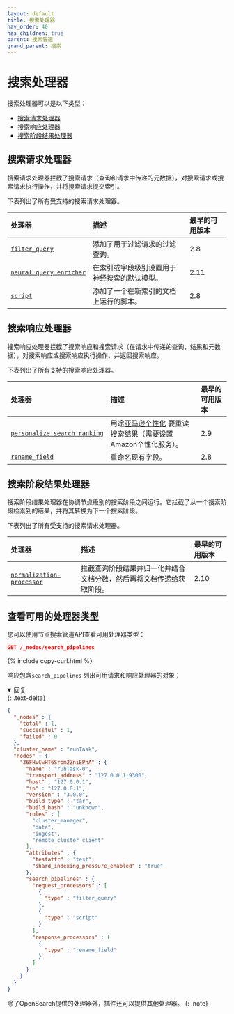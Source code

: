 ```yaml
---
layout: default
title: 搜索处理器
nav_order: 40
has_children: true
parent: 搜索管道
grand_parent: 搜索
---
```


# 搜索处理器

搜索处理器可以是以下类型：

- [搜索请求处理器](#search-request-processors)
- [搜索响应处理器](#search-response-processors)
- [搜索阶段结果处理器](#search-phase-results-processors)

## 搜索请求处理器

搜索请求处理器拦截了搜索请求（查询和请求中传递的元数据），对搜索请求或搜索请求执行操作，并将搜索请求提交索引。

下表列出了所有受支持的搜索请求处理器。

处理器| 描述| 最早的可用版本
:--- | :--- | :---
[`filter_query`]({{site.url}}{{site.baseurl}}/search-plugins/search-pipelines/filter-query-processor/) | 添加了用于过滤请求的过滤查询。| 2.8
[`neural_query_enricher`]({{site.url}}{{site.baseurl}}/search-plugins/search-pipelines/neural-query-enricher/) | 在索引或字段级别设置用于神经搜索的默认模型。| 2.11
[`script`]({{site.url}}{{site.baseurl}}/search-plugins/search-pipelines/script-processor/) | 添加了一个在新索引的文档上运行的脚本。| 2.8

## 搜索响应处理器

搜索响应处理器拦截了搜索响应和搜索请求（在请求中传递的查询，结果和元数据），对搜索响应或搜索响应执行操作，并返回搜索响应。

下表列出了所有支持的搜索响应处理器。

处理器| 描述| 最早的可用版本
:--- | :--- | :---
[`personalize_search_ranking`]({{site.url}}{{site.baseurl}}/search-plugins/search-pipelines/personalize-search-ranking/) | 用途[亚马逊个性化](https://aws.amazon.com/personalize/) 要重读搜索结果（需要设置Amazon个性化服务）。| 2.9
[`rename_field`]({{site.url}}{{site.baseurl}}/search-plugins/search-pipelines/rename-field-processor/)| 重命名现有字段。| 2.8

## 搜索阶段结果处理器

搜索阶段结果处理器在协调节点级别的搜索阶段之间运行。它拦截了从一个搜索阶段检索到的结果，并将其转换为下一个搜索阶段。

下表列出了所有受支持的搜索请求处理器。

处理器| 描述| 最早的可用版本
:--- | :--- | :---
[`normalization-processor`]({{site.url}}{{site.baseurl}}/search-plugins/search-pipelines/normalization-processor/) | 拦截查询阶段结果并归一化并结合文档分数，然后再将文档传递给获取阶段。| 2.10

## 查看可用的处理器类型

您可以使用节点搜索管道API查看可用处理器类型：

```json
GET /_nodes/search_pipelines
```
{% include copy-curl.html %}

响应包含`search_pipelines` 列出可用请求和响应处理器的对象：

<details open markdown="block">
  <summary>
    回复
  </summary>
  {: .text-delta}

```json
{
  "_nodes" : {
    "total" : 1,
    "successful" : 1,
    "failed" : 0
  },
  "cluster_name" : "runTask",
  "nodes" : {
    "36FHvCwHT6Srbm2ZniEPhA" : {
      "name" : "runTask-0",
      "transport_address" : "127.0.0.1:9300",
      "host" : "127.0.0.1",
      "ip" : "127.0.0.1",
      "version" : "3.0.0",
      "build_type" : "tar",
      "build_hash" : "unknown",
      "roles" : [
        "cluster_manager",
        "data",
        "ingest",
        "remote_cluster_client"
      ],
      "attributes" : {
        "testattr" : "test",
        "shard_indexing_pressure_enabled" : "true"
      },
      "search_pipelines" : {
        "request_processors" : [
          {
            "type" : "filter_query"
          },
          {
            "type" : "script"
          }
        ],
        "response_processors" : [
          {
            "type" : "rename_field"
          }
        ]
      }
    }
  }
}
```
</details>

除了OpenSearch提供的处理器外，插件还可以提供其他处理器。
{: .note}

